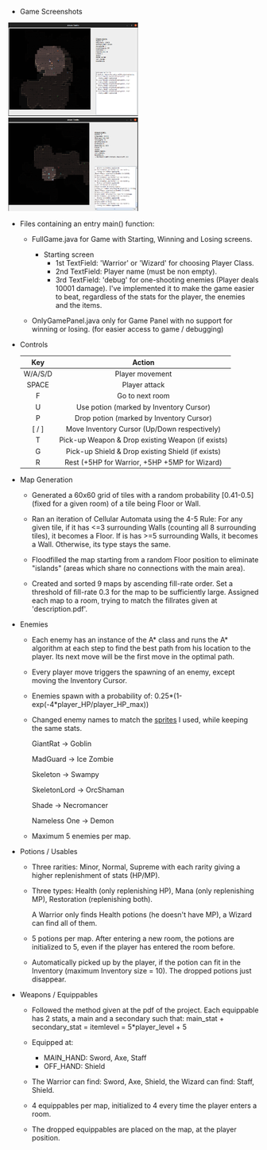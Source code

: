 * Game Screenshots

<img src="./screenshots/AtuanTombs_1.png" width="261" height="188">

<img src="./screenshots/AtuanTombs_2.png" width="261" height="188">


* Files containing an entry main() function:
    * FullGame.java for Game with Starting, Winning and Losing screens.
        * Starting screen
            * 1st TextField: 'Warrior' or 'Wizard' for choosing Player Class.
            * 2nd TextField: Player name (must be non empty).
            * 3rd TextField: 'debug' for one-shooting enemies (Player deals 10001 damage). I've implemented it to make the game easier to beat, regardless of the stats for the player, the enemies and the items.

    * OnlyGamePanel.java only for Game Panel with no support for winning or losing. (for easier access to game / debugging)

    
* Controls

  | Key        | Action           |
  | :-------------: |:-------------:|
  | W/A/S/D  | Player movement |
  | SPACE     | Player attack |   
  | F | Go to next room |
  | U | Use potion (marked by Inventory Cursor) |
  | P | Drop potion (marked by Inventory Cursor) |
  | \[ / \] | Move Inventory Cursor (Up/Down respectively) |
  | T | Pick-up Weapon & Drop existing Weapon (if exists) |
  | G | Pick-up Shield & Drop existing Shield (if exists) |
  | R | Rest (+5HP for Warrior, +5HP +5MP for Wizard) |





* Map Generation

    * Generated a 60x60 grid of tiles with a random probability [0.41-0.5] (fixed for a given room) of a tile being Floor or Wall.

    * Ran an iteration of Cellular Automata using the 4-5 Rule: For any given tile, if it has
      <=3 surrounding Walls (counting all 8 surrounding tiles), it becomes a Floor. 
      If is has >=5 surrounding Walls, it becomes a Wall. Otherwise, its type stays the same.

    * Floodfilled the map starting from a random Floor position to eliminate "islands" 
      (areas which share no connections with the main area).

    * Created and sorted 9 maps by ascending fill-rate order. Set a threshold of fill-rate 0.3 for the map 
      to be sufficiently large. Assigned each map to a room, trying to match the fillrates
      given at 'description.pdf'.


* Enemies

    * Each enemy has an instance of the A* class and runs the A* algorithm at each step to find the best path from his
      location to the player. Its next move will be the first move in the optimal path.
    
    * Every player move triggers the spawning of an enemy, except moving the Inventory Cursor.

    * Enemies spawn with a probability of: 0.25*(1-exp(-4*player_HP/player_HP_max))
      
    * Changed enemy names to match the [sprites](https://0x72.itch.io/dungeontileset-ii) I used, while keeping the same
      stats.

      GiantRat -> Goblin

      MadGuard -> Ice Zombie

      Skeleton -> Swampy

      SkeletonLord -> OrcShaman

      Shade -> Necromancer
    
      Nameless One -> Demon
    
    * Maximum 5 enemies per map.
    



* Potions / Usables

    * Three rarities: Minor, Normal, Supreme with each rarity giving a higher replenishment of stats (HP/MP).

    * Three types: Health (only replenishing HP), Mana (only replenishing MP), Restoration (replenishing both).

      A Warrior only finds Health potions (he doesn't have MP), a Wizard can find all of them.

    * 5 potions per map. After entering a new room, the potions are initialized to 5, even if the player has entered the
      room before.

    * Automatically picked up by the player, if the potion can fit in the Inventory (maximum Inventory size = 10). The dropped potions just disappear.


* Weapons / Equippables

    * Followed the method given at the pdf of the project. Each equippable has 2 stats, a main and a secondary such
      that: main_stat + secondary_stat = itemlevel = 5*player_level + 5

    * Equipped at:
        * MAIN_HAND: Sword, Axe, Staff
        * OFF_HAND: Shield

    * The Warrior can find: Sword, Axe, Shield, the Wizard can find: Staff, Shield.

    * 4 equippables per map, initialized to 4 every time the player enters a room.
    
    * The dropped equippables are placed on the map, at the player position.

